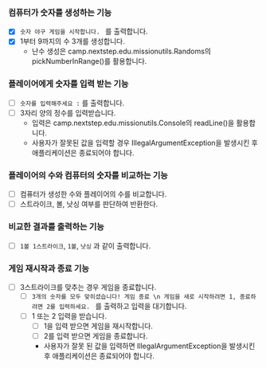 ### 컴퓨터가 숫자를 생성하는 기능
- [X] `숫자 야구 게임을 시작합니다. ` 를 출력합니다.
- [X] 1부터 9까지의 수 3개를 생성합니다.
  - 난수 생성은 camp.nextstep.edu.missionutils.Randoms의 pickNumberInRange()를 활용합니다.

### 플레이어에게 숫자를 입력 받는 기능
- [ ] ` 숫자를 입력해주세요 : ` 를 출력합니다.
- [ ] 3자리 양의 정수를 입력받습니다.
  - 입력은 camp.nextstep.edu.missionutils.Console의 readLine()을 활용합니다.
  - 사용자가 잘못된 값을 입력할 경우 IllegalArgumentException을 발생시킨 후 애플리케이션은 종료되어야 합니다.

### 플레이어의 수와 컴퓨터의 숫자를 비교하는 기능
- [ ] 컴퓨터가 생성한 수와 플레이어의 수를 비교합니다.
- [ ] 스트라이크, 볼, 낫싱 여부를 판단하여 반환한다.

### 비교한 결과를 출력하는 기능
- [ ] `1볼 1스트라이크`, `1볼`, `낫싱` 과 같이 출력합니다.

### 게임 재시작과 종료 기능
- [ ] 3스트라이크를 맞추는 경우 게임을 종료합니다.
  - [ ] `3개의 숫자를 모두 맞히셨습니다! 게임 종료 \n 게임을 새로 시작하려면 1, 종료하려면 2를 입력하세요. ` 를 출력하고 입력을 대기합니다.
  - [ ] 1 또는 2 입력을 받습니다.
    - [ ] 1을 입력 받으면 게임을 재시작합니다.
    - [ ] 2를 입력 받으면 게임을 종료합니다.
    - 사용자가 잘못 된 값을 입력하면 IllegalArgumentException을 발생시킨 후 애플리케이션은 종료되어야 합니다.